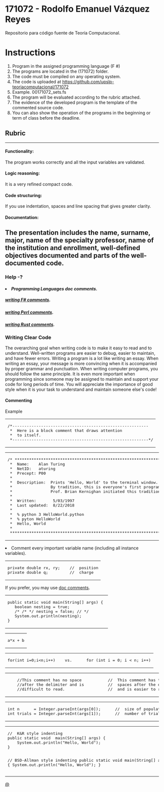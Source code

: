 # 171072 - Rodolfo Emanuel Vázquez Reyes
Repositorio para código fuente de Teoría Computacional.

# Instructions
1. Program in the assigned programming language (F #)
2. The programs are located in the (171072) folder.
3. The code must be compiled on any operating system.
4. The code is uploaded at https://github.com/upslp-teoriacomputacional/171072
5. Example. 00171072_sets.fs
6. The program will be evaluated according to the rubric attached.
7. The evidence of the developed program is the template of the commented source code.
8. You can also show the operation of the programs in the beginning or term of class before the deadline.

## Rubric
---
#### Functionality:
The program works correctly and all the input variables are validated.
#### Logic reasoning:
It is a very refined compact code.
#### Code structuring:
If you use indentation, spaces and line spacing that gives greater clarity.
#### Documentation:
The presentation includes the name, surname, major, name of the specialty professor, name of the institution and enrollment, well-defined objectives documented and parts of the well-documented code.
---

### Help -?
#### <li><em>Programming Languages doc comments.</em>

##### <a href = "https://fsharp.org/learn/">writing F# comments</a>.


##### <a href = "https://perldoc.perl.org/perl.html"> writing Perl comments</a>.


##### <a href = "https://www.rust-lang.org/learn"> writing Rust comments</a>.



### Writing Clear Code

The overarching goal when writing code is to make it easy to read and to understand. Well-written programs are easier to debug, easier to maintain, and have 
fewer errors. Writing a program is a lot like writing an essay. When writing an essay, your message is more convincing when it is accompanied by proper grammar and punctuation. When writing computer programs, you should follow the same principle. It is even more important when programming since someone may be assigned to maintain and support your code for long periods of time. You will appreciate the importance of good style when it is your task to understand and maintain someone else's code!

#### Commenting

Example
<table>
<TR><TD><pre>
/*---------------------------------------------------------
 *  Here is a block comment that draws attention
 *  to itself.
 *---------------------------------------------------------*/
</pre></td></tr>
</table>

<table>
<TR><TD><pre>
/* *****************************************************************************
 *  Name:    Alan Turing
 *  NetID:   aturing
 *  Precept: P00
 *
 *  Description:  Prints 'Hello, World' to the terminal window.
 *                By tradition, this is everyone's first program.
 *                Prof. Brian Kernighan initiated this tradition in 1974.
 *
 *  Written:       5/03/1997
 *  Last updated:  8/22/2018
 *
 *  % python 3 HelloWorld.python
 *  % pyton HelloWorld
 *  Hello, World
 *
 **************************************************************************** */
</pre></td></tr>
</table>


<p><li> Comment every important variable name (including 
all instance variables).


<table>
<TR><TD><pre>
private double rx, ry;    //  position
private double q;         //  charge
</pre></td></tr>
</table>

If you prefer, you may use
<a href = "https://en.wikipedia.org/wiki/Structured_programming">doc comments</a>.


<table>
<TR><TD><pre>
public static void main(String[] args) { 
   boolean nesting = true;
   /* /* */ nesting = false; // */ 
   System.out.println(nesting);
} 
</pre></td></tr>
</table>


<table>
<TR><TD><pre>
a*x + b
</pre></td></tr>
</table>


<table>
<TR><TD><pre>
for(int i=0;i&lt;n;i++)    vs.      for (int i = 0; i < n; i++)
</pre></td></tr>
</table>


<table>
<TR><TD><pre>
    //This comment has no space           //  This comment has two 
    //after the delimiter and is          //  spaces after the delimiter
    //difficult to read.                  //  and is easier to read.
</pre></td></tr>
</table>


<table>
<TR><TD><pre>
int n      = Integer.parseInt(args[0]);      //  size of population
int trials = Integer.parseInt(args[1]);      //  number of trials
</pre></td></tr>
</table>


<table>
<TR><TD><pre>
//  K&R style indenting                   
public static void  main(String[] args) {
    System.out.println("Hello, World");
}

//  BSD-Allman style indenting
public static void main(String[] args)
{
    System.out.println("Hello, World");
}
</pre></td></tr>
</table>



<a href="" target="\_blank">@</a> 
</small>
</body>
